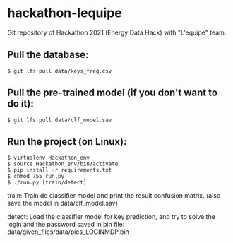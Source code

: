 # hackathon-lequipe
Git repository of Hackathon 2021 (Energy Data Hack) with "L'equipe" team.

## Pull the database:

```
$ git lfs pull data/keys_freq.csv
```

## Pull the pre-trained model (if you don't want to do it):

```
$ git lfs pull data/clf_model.sav
```

## Run the project (on Linux):

```
$ virtualenv Hackathon_env
$ source Hackathon_env/bin/activate
$ pip install -r requirements.txt
$ chmod 755 run.py
$ ./run.py [train/detect]
```
train: Train de classifier model and print the result confusion matrix.
        (also save the model in data/clf_model.sav)

detect: Load the classifier model for key prediction, and try to solve the login and
        the password saved in bin file: data/given_files/data/pics_LOGINMDP.bin

